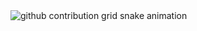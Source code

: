 <picture>
  <source media="(prefers-color-scheme: dark)" srcset="https://raw.githubusercontent.com/gnicolasm/gnicolasm/output/dist/github-contribution-grid-snake-dark.svg" />
  <source media="(prefers-color-scheme: light)" srcset="https://raw.githubusercontent.com/gnicolasm/gnicolasm/output/dist/github-contribution-grid-snake.svg" />
  <img alt="github contribution grid snake animation" src="https://raw.githubusercontent.com/gnicolasm/gnicolasm/output/dist/github-contribution-grid-snake.svg" />
</picture>
